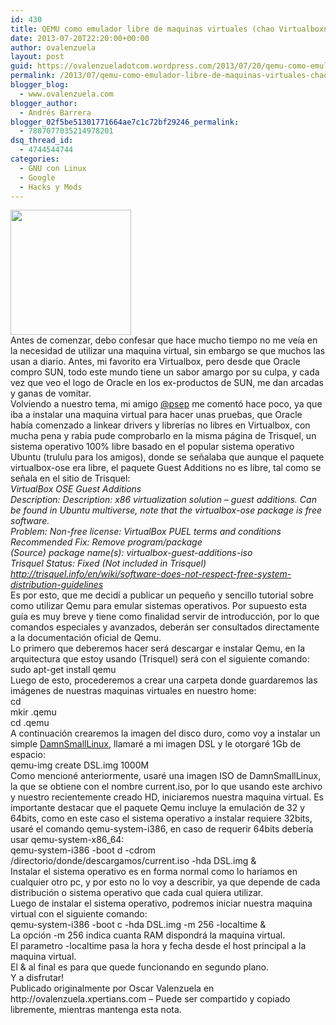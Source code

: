 ```yaml
---
id: 430
title: QEMU como emulador libre de maquinas virtuales (chao Virtualboxnon-free)
date: 2013-07-20T22:20:00+00:00
author: ovalenzuela
layout: post
guid: https://ovalenzueladotcom.wordpress.com/2013/07/20/qemu-como-emulador-libre-de-maquinas-virtuales-chao-virtualboxnon-free
permalink: /2013/07/qemu-como-emulador-libre-de-maquinas-virtuales-chao-virtualboxnon-free.html
blogger_blog:
  - www.ovalenzuela.com
blogger_author:
  - Andrés Barrera
blogger_02f5be51301771664ae7c1c72bf29246_permalink:
  - 7887077035214978201
dsq_thread_id:
  - 4744544744
categories:
  - GNU con Linux
  - Google
  - Hacks y Mods
---
```

<div>
  <a href="http://ovalenzuela.xpertians.com/wp-content/uploads/blogger/-Dpkcf72nGVQ/UesMHB1LUpI/AAAAAAAAOiA/qqAgo6gIT-8/s1600/Virtualbox.png"><img alt="" border="0" src="http://ovalenzuela.xpertians.com/wp-content/uploads/blogger/-Dpkcf72nGVQ/UesMHB1LUpI/AAAAAAAAOiA/qqAgo6gIT-8/s200/Virtualbox.png" height="200" width="193" /></a>
</div>

<div>
  Antes de comenzar, debo confesar que hace mucho tiempo no me veía en la necesidad de utilizar una maquina virtual, sin embargo se que muchos las usan a diario. Antes, mi favorito era Virtualbox, pero desde que Oracle compro SUN, todo este mundo tiene un sabor amargo por su culpa, y cada vez que veo el logo de Oracle en los ex-productos de SUN, me dan arcadas y ganas de vomitar.
</div>

<div>
</div>

<!--Ads1-->

<div>
</div>

<div>
  Volviendo a nuestro tema, mi amigo <a href="http://staff.gnu.cl/psep" target="_blank">@psep</a> me comentó hace poco, ya que iba a instalar una maquina virtual para hacer unas pruebas, que Oracle había comenzado a linkear drivers y librerías no libres en Virtualbox, con mucha pena y rabia pude comprobarlo en la misma página de Trisquel, un sistema operativo 100% libre basado en el popular sistema operativo Ubuntu (trululu para los amigos), donde se señalaba que aunque el paquete virtualbox-ose era libre, el paquete Guest Additions no es libre, tal como se señala en el sitio de Trisquel:
</div>

<div>
</div>

<div>
  <i>VirtualBox OSE Guest Additions</i>
</div>

<div>
</div>

<div>
  <i>Description: Description: x86 virtualization solution &#8211; guest additions. Can be found in Ubuntu multiverse, note that the virtualbox-ose package is free software.</i>
</div>

<div>
  <i>Problem: Non-free license: VirtualBox PUEL terms and conditions</i>
</div>

<div>
  <i>Recommended Fix: Remove program/package</i>
</div>

<div>
  <i>(Source) package name(s): virtualbox-guest-additions-iso</i>
</div>

<div>
  <i>Trisquel Status: Fixed (Not included in Trisquel)</i>
</div>

<div>
  <i><a href="http://trisquel.info/en/wiki/software-does-not-respect-free-system-distribution-guidelines">http://trisquel.info/en/wiki/software-does-not-respect-free-system-distribution-guidelines</a></i>
</div>

<div>
</div>

<div>
  Es por esto, que me decidí a publicar un pequeño y sencillo tutorial sobre como utilizar Qemu para emular sistemas operativos. Por supuesto esta guía es muy breve y tiene como finalidad servir de introducción, por lo que comandos especiales y avanzados, deberán ser consultados directamente a la documentación oficial de Qemu.
</div>

<div>
</div>

<div>
  <a href="http://ovalenzuela.xpertians.com/wp-content/uploads/blogger/-BZb-kdGGfhM/UesMNK3oZVI/AAAAAAAAOiI/z79hLygRHsk/s1600/qemu-logo.png"><img alt="" border="0" src="http://ovalenzuela.xpertians.com/wp-content/uploads/blogger/-BZb-kdGGfhM/UesMNK3oZVI/AAAAAAAAOiI/z79hLygRHsk/s1600/qemu-logo.png" /></a>
</div>

<div>
  Lo primero que deberemos hacer será descargar e instalar Qemu, en la arquitectura que estoy usando (Trisquel) será con el siguiente comando:
</div>

<div>
</div>

<div>
  sudo apt-get install qemu
</div>

<div>
</div>

<div>
  Luego de esto, procederemos a crear una carpeta donde guardaremos las imágenes de nuestras maquinas virtuales en nuestro home:
</div>

<div>
</div>

<div>
  cd
</div>

<div>
  mkir .qemu
</div>

<div>
  cd .qemu
</div>

<div>
</div>

<div>
  A continuación crearemos la imagen del disco duro, como voy a instalar un simple <a href="http://www.damnsmalllinux.org/" target="_blank">DamnSmallLinux</a>, llamaré a mi imagen DSL y le otorgaré 1Gb de espacio:
</div>

<div>
</div>

<div>
  qemu-img create DSL.img 1000M
</div>

<div>
</div>

<div>
  Como mencioné anteriormente, usaré una imagen ISO de DamnSmallLinux, la que se obtiene con el nombre current.iso, por lo que usando este archivo y nuestro recientemente creado HD, iniciaremos nuestra maquina virtual. Es importante destacar que el paquete Qemu incluye la emulación de 32 y 64bits, como en este caso el sistema operativo a instalar requiere 32bits, usaré el comando qemu-system-i386, en caso de requerir 64bits debería usar qemu-system-x86_64:
</div>

<div>
</div>

<div>
  qemu-system-i386 -boot d -cdrom /directorio/donde/descargamos/current.iso -hda DSL.img &
</div>

<div>
</div>

<div>
  Instalar el sistema operativo es en forma normal como lo haríamos en cualquier otro pc, y por esto no lo voy a describir, ya que depende de cada distribución o sistema operativo que cada cual quiera utilizar.
</div>

<div>
</div>

<div>
  Luego de instalar el sistema operativo, podremos iniciar nuestra maquina virtual con el siguiente comando:
</div>

<div>
</div>

<div>
  qemu-system-i386 -boot c -hda DSL.img -m 256 -localtime &
</div>

<div>
</div>

<div>
  La opción -m 256 indica cuanta RAM dispondrá la maquina virtual.
</div>

<div>
  El parametro -localtime pasa la hora y fecha desde el host principal a la maquina virtual.
</div>

<div>
  El & al final es para que quede funcionando en segundo plano.
</div>

<div>
</div>

<div>
  Y a disfrutar!
</div>

<div>
  Publicado originalmente por Oscar Valenzuela en http://ovalenzuela.xpertians.com &#8211; Puede ser compartido y copiado libremente, mientras mantenga esta nota.
</div>